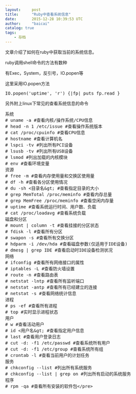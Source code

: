 ```yaml
---
layout:     post
title:      "Ruby中查看系统信息"
date:       2015-12-28 10:39:53 UTC
author:     "baicai"
catalog: true
tags:
    - 存档
---
```


文章介绍了如何在ruby中获取当前的系统信息。

ruby调用shell命令的方法有数种

有Exec，System，反引号，IO.popen等

这里采用IO.popen方法
<pre class="lang:ruby decode:true ">IO.popen('uptime', 'r') {|fp| puts fp.read }</pre>
另外附上linux下常见的查看系统信息的命令
<pre class="lang:sh decode:true  ">系统
# uname -a #查看内核/操作系统/CPU信息
# head -n 1 /etc/issue #查看操作系统版本
# cat /proc/cpuinfo #查看CPU信息
# hostname #查看计算机名
# lspci -tv #列出所有PCI设备
# lsusb -tv #列出所有USB设备
# lsmod #列出加载的内核模块
# env #查看环境变量
资源
# free -m #查看内存使用量和交换区使用量
# df -h #查看各分区使用情况
# du -sh &lt;目录名&amp;gt; #查看指定目录的大小
# grep MemTotal /proc/meminfo #查看内存总量
# grep MemFree /proc/meminfo #查看空闲内存量
# uptime #查看系统运行时间、用户数、负载
# cat /proc/loadavg #查看系统负载
磁盘和分区
# mount | column -t #查看挂接的分区状态
# fdisk -l #查看所有分区
# swapon -s #查看所有交换分区
# hdparm -i /dev/hda #查看磁盘参数(仅适用于IDE设备)
# dmesg | grep IDE #查看启动时IDE设备检测状况
网络
# ifconfig #查看所有网络接口的属性
# iptables -L #查看防火墙设置
# route -n #查看路由表
# netstat -lntp #查看所有监听端口
# netstat -antp #查看所有已经建立的连接
# netstat -s #查看网络统计信息
进程
# ps -ef #查看所有进程
# top #实时显示进程状态
用户
# w #查看活动用户
# id &lt;用户名&amp;gt; #查看指定用户信息
# last #查看用户登录日志
# cut -d: -f1 /etc/passwd #查看系统所有用户
# cut -d: -f1 /etc/group #查看系统所有组
# crontab -l #查看当前用户的计划任务
服务
# chkconfig --list #列出所有系统服务
# chkconfig --list | grep on #列出所有启动的系统服务
程序
# rpm -qa #查看所有安装的软件包&lt;/pre>